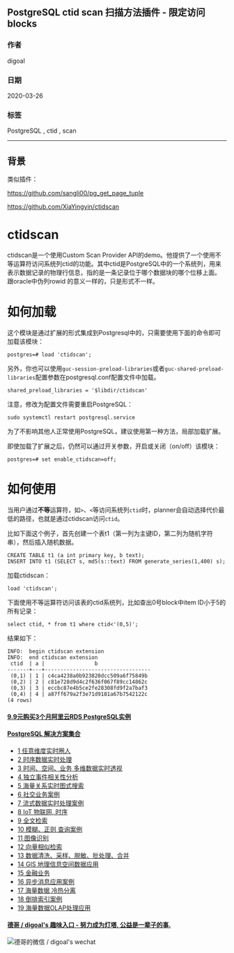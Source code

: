 ## PostgreSQL ctid scan 扫描方法插件 - 限定访问blocks   
    
### 作者     
digoal    
    
### 日期                                
2020-03-26     
    
### 标签                                      
PostgreSQL , ctid , scan       
    
----     
    
## 背景              
类似插件：  
  
https://github.com/sangli00/pg_get_page_tuple  
  
https://github.com/XiaYingyin/ctidscan  
  
# ctidscan  
  
ctidscan是一个使用Custom Scan Provider API的demo。他提供了一个使用不等运算符访问系统列ctid的功能。其中ctid是PostgreSQL中的一个系统列，用来表示数据记录的物理行信息，指的是一条记录位于哪个数据块的哪个位移上面。 跟oracle中伪列rowid 的意义一样的，只是形式不一样。  
  
# 如何加载  
  
这个模块是通过扩展的形式集成到Postgresql中的，只需要使用下面的命令即可加载该模块：  
  
```  
postgres=# load 'ctidscan';  
```  
  
另外，你也可以使用`guc-session-preload-libraries`或者`guc-shared-preload-libraries`配置参数在postgresql.conf配置文件中加载。  
  
```  
shared_preload_libraries = '$libdir/ctidscan'  
```  
  
注意，修改为配置文件需要重启PostgreSQL：  
  
```  
sudo systemctl restart postgresql.service  
```  
  
为了不影响其他人正常使用PostgreSQL，建议使用第一种方法，局部加载扩展。  
  
即使加载了扩展之后，仍然可以通过开关参数，开启或关闭（on/off）该模块：  
  
```  
postgres=# set enable_ctidscan=off;  
```  
  
# 如何使用  
  
当用户通过**不等**运算符，如`>`、`<`等访问系统列`ctid`时，planner会自动选择代价最低的路径，也就是通过ctidscan访问`ctid`。  
  
比如下面这个例子，首先创建一个表t1（第一列为主键ID，第二列为随机字符串），然后插入随机数据。  
  
```  
CREATE TABLE t1 (a int primary key, b text);  
INSERT INTO t1 (SELECT s, md5(s::text) FROM generate_series(1,400) s);  
```  
加载ctidscan：  
  
```  
load 'ctidscan';  
```  
  
下面使用不等运算符访问该表的ctid系统列，比如查出0号block中item ID小于5的所有记录：  
  
```  
select ctid, * from t1 where ctid<'(0,5)';  
```  
  
结果如下：  
  
```  
INFO:  begin ctidscan extension  
INFO:  end ctidscan extension  
 ctid  | a |                b  
-------+---+----------------------------------  
 (0,1) | 1 | c4ca4238a0b923820dcc509a6f75849b  
 (0,2) | 2 | c81e728d9d4c2f636f067f89cc14862c  
 (0,3) | 3 | eccbc87e4b5ce2fe28308fd9f2a7baf3  
 (0,4) | 4 | a87ff679a2f3e71d9181a67b7542122c  
(4 rows)  
```  
  
  
  
  
  
  
  
  
  
  
  
  
  
  
  
  
  
  
  
  
  
  
  
  
  
  
  
#### [9.9元购买3个月阿里云RDS PostgreSQL实例](https://www.aliyun.com/database/postgresqlactivity "57258f76c37864c6e6d23383d05714ea")
  
  
#### [PostgreSQL 解决方案集合](https://yq.aliyun.com/topic/118 "40cff096e9ed7122c512b35d8561d9c8")
- [1 任意维度实时圈人](https://yq.aliyun.com/topic/118 "40cff096e9ed7122c512b35d8561d9c8")
- [2 时序数据实时处理](https://yq.aliyun.com/topic/118 "40cff096e9ed7122c512b35d8561d9c8")
- [3 时间、空间、业务 多维数据实时透视](https://yq.aliyun.com/topic/118 "40cff096e9ed7122c512b35d8561d9c8")
- [4 独立事件相关性分析](https://yq.aliyun.com/topic/118 "40cff096e9ed7122c512b35d8561d9c8")
- [5 海量关系实时图式搜索](https://yq.aliyun.com/topic/118 "40cff096e9ed7122c512b35d8561d9c8")
- [6 社交业务案例](https://yq.aliyun.com/topic/118 "40cff096e9ed7122c512b35d8561d9c8")
- [7 流式数据实时处理案例](https://yq.aliyun.com/topic/118 "40cff096e9ed7122c512b35d8561d9c8")
- [8 IoT 物联网, 时序](https://yq.aliyun.com/topic/118 "40cff096e9ed7122c512b35d8561d9c8")
- [9 全文检索](https://yq.aliyun.com/topic/118 "40cff096e9ed7122c512b35d8561d9c8")
- [10 模糊、正则 查询案例](https://yq.aliyun.com/topic/118 "40cff096e9ed7122c512b35d8561d9c8")
- [11 图像识别](https://yq.aliyun.com/topic/118 "40cff096e9ed7122c512b35d8561d9c8")
- [12 向量相似检索](https://yq.aliyun.com/topic/118 "40cff096e9ed7122c512b35d8561d9c8")
- [13 数据清洗、采样、脱敏、批处理、合并](https://yq.aliyun.com/topic/118 "40cff096e9ed7122c512b35d8561d9c8")
- [14 GIS 地理信息空间数据应用](https://yq.aliyun.com/topic/118 "40cff096e9ed7122c512b35d8561d9c8")
- [15 金融业务](https://yq.aliyun.com/topic/118 "40cff096e9ed7122c512b35d8561d9c8")
- [16 异步消息应用案例](https://yq.aliyun.com/topic/118 "40cff096e9ed7122c512b35d8561d9c8")
- [17 海量数据 冷热分离](https://yq.aliyun.com/topic/118 "40cff096e9ed7122c512b35d8561d9c8")
- [18 倒排索引案例](https://yq.aliyun.com/topic/118 "40cff096e9ed7122c512b35d8561d9c8")
- [19 海量数据OLAP处理应用](https://yq.aliyun.com/topic/118 "40cff096e9ed7122c512b35d8561d9c8")
  
  
#### [德哥 / digoal's 趣味入口 - 努力成为灯塔, 公益是一辈子的事.](https://github.com/digoal/blog/blob/master/README.md "22709685feb7cab07d30f30387f0a9ae")
  
  
![德哥的微信 / digoal's wechat](../pic/digoal_weixin.jpg "f7ad92eeba24523fd47a6e1a0e691b59")
  
